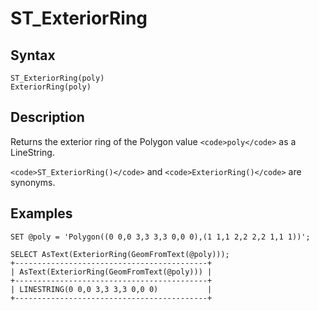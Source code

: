 
# ST_ExteriorRing

## Syntax


```
ST_ExteriorRing(poly)
ExteriorRing(poly)
```

## Description


Returns the exterior ring of the Polygon value `<code>poly</code>` as a LineString.


`<code>ST_ExteriorRing()</code>` and `<code>ExteriorRing()</code>` are synonyms.


## Examples


```
SET @poly = 'Polygon((0 0,0 3,3 3,3 0,0 0),(1 1,1 2,2 2,2 1,1 1))';

SELECT AsText(ExteriorRing(GeomFromText(@poly)));
+-------------------------------------------+
| AsText(ExteriorRing(GeomFromText(@poly))) |
+-------------------------------------------+
| LINESTRING(0 0,0 3,3 3,3 0,0 0)           |
+-------------------------------------------+
```
